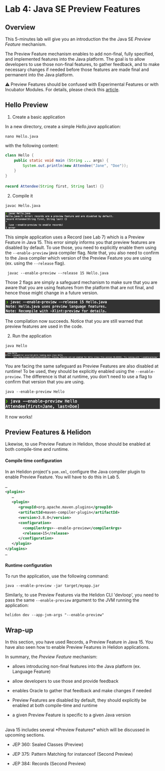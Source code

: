 # Lab 4: Java SE Preview Features

## Overview


This  5-minutes lab will give you an introduction the the Java SE *Preview Feature* mechanism.

The Preview Feature mechanism enables to add non-final, fully specified, and implemented features into the Java platform. The goal is to allow developers to use those non-final features, to gather feedback, and to make necessary changes if needed before those features are made final and permanent into the Java platform.

⚠️ Preview Features should be confused with Experimental Features or with Incubator Modules. For details, please check this [article](https://blogs.oracle.com/javamagazine/the-role-of-previews-in-java-14-java-15-java-16-and-beyond). 


## Hello Preview 


1. Create a basic application

In a new directory, create a simple _Hello.java_ application:

`
nano Hello.java
`

with the following content:

```java
class Hello {
	public static void main (String ... args) {
		System.out.println(new Attendee("Jane", "Doe"));
	}
}

record Attendee(String first, String last) {}

```


2. Compile it

`javac Hello.java`

![](./images/lab4-1.png " ")


This simple application uses a Record (see Lab 7) which is a Preview Feature in Java 15. This error simply informs you that preview features are disabled by default. To use those, you need to explicitly enable them using the `--enable-preview` java compiler flag. Note that, you also need to confirm to the Java compiler which version of the Preview Feature you are using (ex. using the `--release` flag). 

` javac --enable-preview --release 15 Hello.java`

Those 2 flags are simply a safeguard mechanism to make sure that you are aware that you are using features from the platform that are not final, and hence those might change in a future version.

![](./images/lab4-1.5.png " ")

The compilation now succeeds. Notice that you are still warned that preview features are used in the code.


2. Run the application

`java Hello`

![](./images/lab4-2.png " ")

You are facing the same safeguard as Preview Features are also disabled at runtime! To be used, they should be explicitly enabled using the `--enable-preview`. The difference is that at runtime, you don't need to use a flag to confirm that version that you are using.

`java --enable-preview Hello`

![](./images/lab4-3.png " ")

It now works!

## Preview Features & Helidon

Likewise, to use Preview Feature in Helidon, those should be enabled at both compile-time and runtime.

#### Compile time configuration

In an Helidon project's `pom.xml`, configure the Java compiler plugin to enable Preview Feature. You will have to do this in Lab 5.

```xml
…
<plugins>
   …
   <plugin>
      <groupId>org.apache.maven.plugins</groupId>
      <artifactId>maven-compiler-plugin</artifactId>
      <version>3.8.0</version>
      <configuration>
        <compilerArgs>--enable-preview</compilerArgs>
        <release>15</release>
      </configuration>
   </plugin>
</plugins>
…
```
#### Runtime configuration

To run the application, use the following command:

```
java --enable-preview -jar target/myapp.jar
```

Similarly, to use Preview Features via the Helidon CLI 'devloop', you need to pass the same `--enable-preview` argument to the JVM running the application:

```
helidon dev --app-jvm-args "--enable-preview"
```

## Wrap-up

In this section, you have used Records, a Preview Feature in Java 15. You have also seen how to enable Preview Features in Helidon applications.

In summary, the _Preview Feature_ mechanism:

* allows introducing non-final features into the Java platform (ex. Language Feature)

* allow developers to use those and provide feedback

* enables Oracle to gather that feedback and make changes if needed

* Preview Features are disabled by default, they should explicitly be enabled at both compile-time and runtime

* a given Preview Feature is specific to a given Java version

<br>
Java 15 includes several *Preview Features* which will be discussed in upcoming sections.

* JEP 360: Sealed Classes (Preview)

* JEP 375: Pattern Matching for instanceof (Second Preview)

* JEP 384: Records (Second Preview)
 
